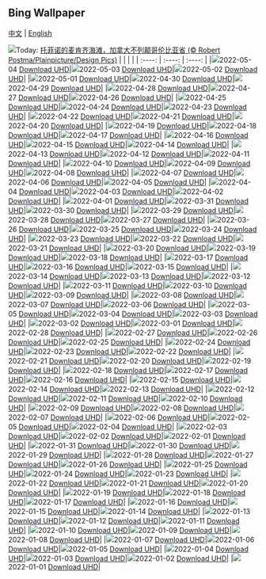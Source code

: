 ## Bing Wallpaper
[中文](README.md) | [English](README_en.md)

![](https://www.bing.com/th?id=OHR.TofinoOcean_ZH-CN6555392161_UHD.jpg&w=1000)Today: [托菲诺的麦肯齐海滩，加拿大不列颠哥伦比亚省 (© Robert Postma/Plainpicture/Design Pics)](https://www.bing.com/th?id=OHR.TofinoOcean_ZH-CN6555392161_UHD.jpg)
|      |      |      |
| :----: | :----: | :----: |
|![](https://www.bing.com/th?id=OHR.TofinoOcean_ZH-CN6555392161_UHD.jpg&rf=LaDigue_UHD.jpg&pid=hp&w=384&h=216&rs=1&c=4)2022-05-04 [Download UHD](https://www.bing.com/th?id=OHR.TofinoOcean_ZH-CN6555392161_UHD.jpg)|![](https://www.bing.com/th?id=OHR.DuckHen_ZH-CN6493617016_UHD.jpg&rf=LaDigue_UHD.jpg&pid=hp&w=384&h=216&rs=1&c=4)2022-05-03 [Download UHD](https://www.bing.com/th?id=OHR.DuckHen_ZH-CN6493617016_UHD.jpg)|![](https://www.bing.com/th?id=OHR.TravertineTurkey_ZH-CN6430409651_UHD.jpg&rf=LaDigue_UHD.jpg&pid=hp&w=384&h=216&rs=1&c=4)2022-05-02 [Download UHD](https://www.bing.com/th?id=OHR.TravertineTurkey_ZH-CN6430409651_UHD.jpg)|
|![](https://www.bing.com/th?id=OHR.VanBlooms_ZH-CN6370306779_UHD.jpg&rf=LaDigue_UHD.jpg&pid=hp&w=384&h=216&rs=1&c=4)2022-05-01 [Download UHD](https://www.bing.com/th?id=OHR.VanBlooms_ZH-CN6370306779_UHD.jpg)|![](https://www.bing.com/th?id=OHR.WiedehopfElbe_ZH-CN6286311611_UHD.jpg&rf=LaDigue_UHD.jpg&pid=hp&w=384&h=216&rs=1&c=4)2022-04-30 [Download UHD](https://www.bing.com/th?id=OHR.WiedehopfElbe_ZH-CN6286311611_UHD.jpg)|![](https://www.bing.com/th?id=OHR.RedwoodSprout_ZH-CN6224667074_UHD.jpg&rf=LaDigue_UHD.jpg&pid=hp&w=384&h=216&rs=1&c=4)2022-04-29 [Download UHD](https://www.bing.com/th?id=OHR.RedwoodSprout_ZH-CN6224667074_UHD.jpg)|
|![](https://www.bing.com/th?id=OHR.GreatRidge_ZH-CN6165605288_UHD.jpg&rf=LaDigue_UHD.jpg&pid=hp&w=384&h=216&rs=1&c=4)2022-04-28 [Download UHD](https://www.bing.com/th?id=OHR.GreatRidge_ZH-CN6165605288_UHD.jpg)|![](https://www.bing.com/th?id=OHR.SvalbardSun_ZH-CN6108396467_UHD.jpg&rf=LaDigue_UHD.jpg&pid=hp&w=384&h=216&rs=1&c=4)2022-04-27 [Download UHD](https://www.bing.com/th?id=OHR.SvalbardSun_ZH-CN6108396467_UHD.jpg)|![](https://www.bing.com/th?id=OHR.Hunebourg_ZH-CN6038786751_UHD.jpg&rf=LaDigue_UHD.jpg&pid=hp&w=384&h=216&rs=1&c=4)2022-04-26 [Download UHD](https://www.bing.com/th?id=OHR.Hunebourg_ZH-CN6038786751_UHD.jpg)|
|![](https://www.bing.com/th?id=OHR.ThreeKings_ZH-CN5954425982_UHD.jpg&rf=LaDigue_UHD.jpg&pid=hp&w=384&h=216&rs=1&c=4)2022-04-25 [Download UHD](https://www.bing.com/th?id=OHR.ThreeKings_ZH-CN5954425982_UHD.jpg)|![](https://www.bing.com/th?id=OHR.YosemiteNightSky_ZH-CN5864740024_UHD.jpg&rf=LaDigue_UHD.jpg&pid=hp&w=384&h=216&rs=1&c=4)2022-04-24 [Download UHD](https://www.bing.com/th?id=OHR.YosemiteNightSky_ZH-CN5864740024_UHD.jpg)|![](https://www.bing.com/th?id=OHR.VictoriaMemorialKolkata_ZH-CN5801450386_UHD.jpg&rf=LaDigue_UHD.jpg&pid=hp&w=384&h=216&rs=1&c=4)2022-04-23 [Download UHD](https://www.bing.com/th?id=OHR.VictoriaMemorialKolkata_ZH-CN5801450386_UHD.jpg)|
|![](https://www.bing.com/th?id=OHR.EarthDay2022_ZH-CN5733809629_UHD.jpg&rf=LaDigue_UHD.jpg&pid=hp&w=384&h=216&rs=1&c=4)2022-04-22 [Download UHD](https://www.bing.com/th?id=OHR.EarthDay2022_ZH-CN5733809629_UHD.jpg)|![](https://www.bing.com/th?id=OHR.IcelandicSummer_ZH-CN1779278033_UHD.jpg&rf=LaDigue_UHD.jpg&pid=hp&w=384&h=216&rs=1&c=4)2022-04-21 [Download UHD](https://www.bing.com/th?id=OHR.IcelandicSummer_ZH-CN1779278033_UHD.jpg)|![](https://www.bing.com/th?id=OHR.MuteSwan_ZH-CN1554957153_UHD.jpg&rf=LaDigue_UHD.jpg&pid=hp&w=384&h=216&rs=1&c=4)2022-04-20 [Download UHD](https://www.bing.com/th?id=OHR.MuteSwan_ZH-CN1554957153_UHD.jpg)|
|![](https://www.bing.com/th?id=OHR.PlitviceBoardwalk_ZH-CN1370384104_UHD.jpg&rf=LaDigue_UHD.jpg&pid=hp&w=384&h=216&rs=1&c=4)2022-04-19 [Download UHD](https://www.bing.com/th?id=OHR.PlitviceBoardwalk_ZH-CN1370384104_UHD.jpg)|![](https://www.bing.com/th?id=OHR.SquareTowerHouse_ZH-CN1203640326_UHD.jpg&rf=LaDigue_UHD.jpg&pid=hp&w=384&h=216&rs=1&c=4)2022-04-18 [Download UHD](https://www.bing.com/th?id=OHR.SquareTowerHouse_ZH-CN1203640326_UHD.jpg)|![](https://www.bing.com/th?id=OHR.RobinsEgg_ZH-CN0838507211_UHD.jpg&rf=LaDigue_UHD.jpg&pid=hp&w=384&h=216&rs=1&c=4)2022-04-17 [Download UHD](https://www.bing.com/th?id=OHR.RobinsEgg_ZH-CN0838507211_UHD.jpg)|
|![](https://www.bing.com/th?id=OHR.Yellowstone150_ZH-CN0551084440_UHD.jpg&rf=LaDigue_UHD.jpg&pid=hp&w=384&h=216&rs=1&c=4)2022-04-16 [Download UHD](https://www.bing.com/th?id=OHR.Yellowstone150_ZH-CN0551084440_UHD.jpg)|![](https://www.bing.com/th?id=OHR.DartmoorMist_ZH-CN0317898466_UHD.jpg&rf=LaDigue_UHD.jpg&pid=hp&w=384&h=216&rs=1&c=4)2022-04-15 [Download UHD](https://www.bing.com/th?id=OHR.DartmoorMist_ZH-CN0317898466_UHD.jpg)|![](https://www.bing.com/th?id=OHR.AZBend_ZH-CN9943469006_UHD.jpg&rf=LaDigue_UHD.jpg&pid=hp&w=384&h=216&rs=1&c=4)2022-04-14 [Download UHD](https://www.bing.com/th?id=OHR.AZBend_ZH-CN9943469006_UHD.jpg)|
|![](https://www.bing.com/th?id=OHR.Mitsumata_ZH-CN9794271032_UHD.jpg&rf=LaDigue_UHD.jpg&pid=hp&w=384&h=216&rs=1&c=4)2022-04-13 [Download UHD](https://www.bing.com/th?id=OHR.Mitsumata_ZH-CN9794271032_UHD.jpg)|![](https://www.bing.com/th?id=OHR.WaningGibbous_ZH-CN9648865417_UHD.jpg&rf=LaDigue_UHD.jpg&pid=hp&w=384&h=216&rs=1&c=4)2022-04-12 [Download UHD](https://www.bing.com/th?id=OHR.WaningGibbous_ZH-CN9648865417_UHD.jpg)|![](https://www.bing.com/th?id=OHR.FernFronds_ZH-CN9338280267_UHD.jpg&rf=LaDigue_UHD.jpg&pid=hp&w=384&h=216&rs=1&c=4)2022-04-11 [Download UHD](https://www.bing.com/th?id=OHR.FernFronds_ZH-CN9338280267_UHD.jpg)|
|![](https://www.bing.com/th?id=OHR.Caracal_ZH-CN7086185498_UHD.jpg&rf=LaDigue_UHD.jpg&pid=hp&w=384&h=216&rs=1&c=4)2022-04-10 [Download UHD](https://www.bing.com/th?id=OHR.Caracal_ZH-CN7086185498_UHD.jpg)|![](https://www.bing.com/th?id=OHR.LightPainting_ZH-CN8824196181_UHD.jpg&rf=LaDigue_UHD.jpg&pid=hp&w=384&h=216&rs=1&c=4)2022-04-09 [Download UHD](https://www.bing.com/th?id=OHR.LightPainting_ZH-CN8824196181_UHD.jpg)|![](https://www.bing.com/th?id=OHR.PontaDelgada_ZH-CN8596828822_UHD.jpg&rf=LaDigue_UHD.jpg&pid=hp&w=384&h=216&rs=1&c=4)2022-04-08 [Download UHD](https://www.bing.com/th?id=OHR.PontaDelgada_ZH-CN8596828822_UHD.jpg)|
|![](https://www.bing.com/th?id=OHR.Malaga_ZH-CN9644862917_UHD.jpg&rf=LaDigue_UHD.jpg&pid=hp&w=384&h=216&rs=1&c=4)2022-04-07 [Download UHD](https://www.bing.com/th?id=OHR.Malaga_ZH-CN9644862917_UHD.jpg)|![](https://www.bing.com/th?id=OHR.NorthernCaracara_ZH-CN9538371843_UHD.jpg&rf=LaDigue_UHD.jpg&pid=hp&w=384&h=216&rs=1&c=4)2022-04-06 [Download UHD](https://www.bing.com/th?id=OHR.NorthernCaracara_ZH-CN9538371843_UHD.jpg)|![](https://www.bing.com/th?id=OHR.Godafoss_ZH-CN9460037606_UHD.jpg&rf=LaDigue_UHD.jpg&pid=hp&w=384&h=216&rs=1&c=4)2022-04-05 [Download UHD](https://www.bing.com/th?id=OHR.Godafoss_ZH-CN9460037606_UHD.jpg)|
|![](https://www.bing.com/th?id=OHR.NorwayBoulder_ZH-CN8749661500_UHD.jpg&rf=LaDigue_UHD.jpg&pid=hp&w=384&h=216&rs=1&c=4)2022-04-04 [Download UHD](https://www.bing.com/th?id=OHR.NorwayBoulder_ZH-CN8749661500_UHD.jpg)|![](https://www.bing.com/th?id=OHR.TaihuCherry_ZH-CN9040685764_UHD.jpg&rf=LaDigue_UHD.jpg&pid=hp&w=384&h=216&rs=1&c=4)2022-04-03 [Download UHD](https://www.bing.com/th?id=OHR.TaihuCherry_ZH-CN9040685764_UHD.jpg)|![](https://www.bing.com/th?id=OHR.WhangareiFalls_ZH-CN9150162556_UHD.jpg&rf=LaDigue_UHD.jpg&pid=hp&w=384&h=216&rs=1&c=4)2022-04-02 [Download UHD](https://www.bing.com/th?id=OHR.WhangareiFalls_ZH-CN9150162556_UHD.jpg)|
|![](https://www.bing.com/th?id=OHR.HawaMahalJaipur_ZH-CN3863273823_UHD.jpg&rf=LaDigue_UHD.jpg&pid=hp&w=384&h=216&rs=1&c=4)2022-04-01 [Download UHD](https://www.bing.com/th?id=OHR.HawaMahalJaipur_ZH-CN3863273823_UHD.jpg)|![](https://www.bing.com/th?id=OHR.AnniEiffel_ZH-CN8273124420_UHD.jpg&rf=LaDigue_UHD.jpg&pid=hp&w=384&h=216&rs=1&c=4)2022-03-31 [Download UHD](https://www.bing.com/th?id=OHR.AnniEiffel_ZH-CN8273124420_UHD.jpg)|![](https://www.bing.com/th?id=OHR.BeltedGalloway_ZH-CN8570849064_UHD.jpg&rf=LaDigue_UHD.jpg&pid=hp&w=384&h=216&rs=1&c=4)2022-03-30 [Download UHD](https://www.bing.com/th?id=OHR.BeltedGalloway_ZH-CN8570849064_UHD.jpg)|
|![](https://www.bing.com/th?id=OHR.Buritaca_ZH-CN7178457066_UHD.jpg&rf=LaDigue_UHD.jpg&pid=hp&w=384&h=216&rs=1&c=4)2022-03-29 [Download UHD](https://www.bing.com/th?id=OHR.Buritaca_ZH-CN7178457066_UHD.jpg)|![](https://www.bing.com/th?id=OHR.Kawachi_ZH-CN6964965791_UHD.jpg&rf=LaDigue_UHD.jpg&pid=hp&w=384&h=216&rs=1&c=4)2022-03-28 [Download UHD](https://www.bing.com/th?id=OHR.Kawachi_ZH-CN6964965791_UHD.jpg)|![](https://www.bing.com/th?id=OHR.TeatroAntico_ZH-CN7370959605_UHD.jpg&rf=LaDigue_UHD.jpg&pid=hp&w=384&h=216&rs=1&c=4)2022-03-27 [Download UHD](https://www.bing.com/th?id=OHR.TeatroAntico_ZH-CN7370959605_UHD.jpg)|
|![](https://www.bing.com/th?id=OHR.YellowCrocuses_ZH-CN6617862337_UHD.jpg&rf=LaDigue_UHD.jpg&pid=hp&w=384&h=216&rs=1&c=4)2022-03-26 [Download UHD](https://www.bing.com/th?id=OHR.YellowCrocuses_ZH-CN6617862337_UHD.jpg)|![](https://www.bing.com/th?id=OHR.Rivendell_ZH-CN6669549862_UHD.jpg&rf=LaDigue_UHD.jpg&pid=hp&w=384&h=216&rs=1&c=4)2022-03-25 [Download UHD](https://www.bing.com/th?id=OHR.Rivendell_ZH-CN6669549862_UHD.jpg)|![](https://www.bing.com/th?id=OHR.SquirrelNesting_ZH-CN7673817247_UHD.jpg&rf=LaDigue_UHD.jpg&pid=hp&w=384&h=216&rs=1&c=4)2022-03-24 [Download UHD](https://www.bing.com/th?id=OHR.SquirrelNesting_ZH-CN7673817247_UHD.jpg)|
|![](https://www.bing.com/th?id=OHR.GCThunderstorm_ZH-CN7535350453_UHD.jpg&rf=LaDigue_UHD.jpg&pid=hp&w=384&h=216&rs=1&c=4)2022-03-23 [Download UHD](https://www.bing.com/th?id=OHR.GCThunderstorm_ZH-CN7535350453_UHD.jpg)|![](https://www.bing.com/th?id=OHR.ThousandSprings_ZH-CN7431323804_UHD.jpg&rf=LaDigue_UHD.jpg&pid=hp&w=384&h=216&rs=1&c=4)2022-03-22 [Download UHD](https://www.bing.com/th?id=OHR.ThousandSprings_ZH-CN7431323804_UHD.jpg)|![](https://www.bing.com/th?id=OHR.TheBard_ZH-CN7318156185_UHD.jpg&rf=LaDigue_UHD.jpg&pid=hp&w=384&h=216&rs=1&c=4)2022-03-21 [Download UHD](https://www.bing.com/th?id=OHR.TheBard_ZH-CN7318156185_UHD.jpg)|
|![](https://www.bing.com/th?id=OHR.WorldFrogDay_ZH-CN7191299445_UHD.jpg&rf=LaDigue_UHD.jpg&pid=hp&w=384&h=216&rs=1&c=4)2022-03-20 [Download UHD](https://www.bing.com/th?id=OHR.WorldFrogDay_ZH-CN7191299445_UHD.jpg)|![](https://www.bing.com/th?id=OHR.Chicagohenge_ZH-CN7070361892_UHD.jpg&rf=LaDigue_UHD.jpg&pid=hp&w=384&h=216&rs=1&c=4)2022-03-19 [Download UHD](https://www.bing.com/th?id=OHR.Chicagohenge_ZH-CN7070361892_UHD.jpg)|![](https://www.bing.com/th?id=OHR.Holi2022_ZH-CN2265496434_UHD.jpg&rf=LaDigue_UHD.jpg&pid=hp&w=384&h=216&rs=1&c=4)2022-03-18 [Download UHD](https://www.bing.com/th?id=OHR.Holi2022_ZH-CN2265496434_UHD.jpg)|
|![](https://www.bing.com/th?id=OHR.Shamrocks_ZH-CN6712957522_UHD.jpg&rf=LaDigue_UHD.jpg&pid=hp&w=384&h=216&rs=1&c=4)2022-03-17 [Download UHD](https://www.bing.com/th?id=OHR.Shamrocks_ZH-CN6712957522_UHD.jpg)|![](https://www.bing.com/th?id=OHR.PandaDay_ZH-CN6584061291_UHD.jpg&rf=LaDigue_UHD.jpg&pid=hp&w=384&h=216&rs=1&c=4)2022-03-16 [Download UHD](https://www.bing.com/th?id=OHR.PandaDay_ZH-CN6584061291_UHD.jpg)|![](https://www.bing.com/th?id=OHR.RomanView_ZH-CN6469652448_UHD.jpg&rf=LaDigue_UHD.jpg&pid=hp&w=384&h=216&rs=1&c=4)2022-03-15 [Download UHD](https://www.bing.com/th?id=OHR.RomanView_ZH-CN6469652448_UHD.jpg)|
|![](https://www.bing.com/th?id=OHR.LanyonQuoit_ZH-CN6278576563_UHD.jpg&rf=LaDigue_UHD.jpg&pid=hp&w=384&h=216&rs=1&c=4)2022-03-14 [Download UHD](https://www.bing.com/th?id=OHR.LanyonQuoit_ZH-CN6278576563_UHD.jpg)|![](https://www.bing.com/th?id=OHR.SpringForward_ZH-CN6154174266_UHD.jpg&rf=LaDigue_UHD.jpg&pid=hp&w=384&h=216&rs=1&c=4)2022-03-13 [Download UHD](https://www.bing.com/th?id=OHR.SpringForward_ZH-CN6154174266_UHD.jpg)|![](https://www.bing.com/th?id=OHR.BrehatIsland_ZH-CN6015596530_UHD.jpg&rf=LaDigue_UHD.jpg&pid=hp&w=384&h=216&rs=1&c=4)2022-03-12 [Download UHD](https://www.bing.com/th?id=OHR.BrehatIsland_ZH-CN6015596530_UHD.jpg)|
|![](https://www.bing.com/th?id=OHR.OcalaNF_ZH-CN1112502059_UHD.jpg&rf=LaDigue_UHD.jpg&pid=hp&w=384&h=216&rs=1&c=4)2022-03-11 [Download UHD](https://www.bing.com/th?id=OHR.OcalaNF_ZH-CN1112502059_UHD.jpg)|![](https://www.bing.com/th?id=OHR.BobbioItaly_ZH-CN7993515424_UHD.jpg&rf=LaDigue_UHD.jpg&pid=hp&w=384&h=216&rs=1&c=4)2022-03-10 [Download UHD](https://www.bing.com/th?id=OHR.BobbioItaly_ZH-CN7993515424_UHD.jpg)|![](https://www.bing.com/th?id=OHR.PeacockNagarahole_ZH-CN7404674152_UHD.jpg&rf=LaDigue_UHD.jpg&pid=hp&w=384&h=216&rs=1&c=4)2022-03-09 [Download UHD](https://www.bing.com/th?id=OHR.PeacockNagarahole_ZH-CN7404674152_UHD.jpg)|
|![](https://www.bing.com/th?id=OHR.Mercantour_ZH-CN7208180454_UHD.jpg&rf=LaDigue_UHD.jpg&pid=hp&w=384&h=216&rs=1&c=4)2022-03-08 [Download UHD](https://www.bing.com/th?id=OHR.Mercantour_ZH-CN7208180454_UHD.jpg)|![](https://www.bing.com/th?id=OHR.NZTekapo_ZH-CN6919300257_UHD.jpg&rf=LaDigue_UHD.jpg&pid=hp&w=384&h=216&rs=1&c=4)2022-03-07 [Download UHD](https://www.bing.com/th?id=OHR.NZTekapo_ZH-CN6919300257_UHD.jpg)|![](https://www.bing.com/th?id=OHR.GreatCormorants_ZH-CN6811149253_UHD.jpg&rf=LaDigue_UHD.jpg&pid=hp&w=384&h=216&rs=1&c=4)2022-03-06 [Download UHD](https://www.bing.com/th?id=OHR.GreatCormorants_ZH-CN6811149253_UHD.jpg)|
|![](https://www.bing.com/th?id=OHR.NormandyMont_ZH-CN6657762215_UHD.jpg&rf=LaDigue_UHD.jpg&pid=hp&w=384&h=216&rs=1&c=4)2022-03-05 [Download UHD](https://www.bing.com/th?id=OHR.NormandyMont_ZH-CN6657762215_UHD.jpg)|![](https://www.bing.com/th?id=OHR.WeinstadelNuernberg_ZH-CN6448054345_UHD.jpg&rf=LaDigue_UHD.jpg&pid=hp&w=384&h=216&rs=1&c=4)2022-03-04 [Download UHD](https://www.bing.com/th?id=OHR.WeinstadelNuernberg_ZH-CN6448054345_UHD.jpg)|![](https://www.bing.com/th?id=OHR.RhinocerosUnicornis_ZH-CN6380546992_UHD.jpg&rf=LaDigue_UHD.jpg&pid=hp&w=384&h=216&rs=1&c=4)2022-03-03 [Download UHD](https://www.bing.com/th?id=OHR.RhinocerosUnicornis_ZH-CN6380546992_UHD.jpg)|
|![](https://www.bing.com/th?id=OHR.MoonlightRainier_ZH-CN6263832605_UHD.jpg&rf=LaDigue_UHD.jpg&pid=hp&w=384&h=216&rs=1&c=4)2022-03-02 [Download UHD](https://www.bing.com/th?id=OHR.MoonlightRainier_ZH-CN6263832605_UHD.jpg)|![](https://www.bing.com/th?id=OHR.ZugspitzeGipfelstation_ZH-CN6120971585_UHD.jpg&rf=LaDigue_UHD.jpg&pid=hp&w=384&h=216&rs=1&c=4)2022-03-01 [Download UHD](https://www.bing.com/th?id=OHR.ZugspitzeGipfelstation_ZH-CN6120971585_UHD.jpg)|![](https://www.bing.com/th?id=OHR.WinterCotswolds_ZH-CN6017348883_UHD.jpg&rf=LaDigue_UHD.jpg&pid=hp&w=384&h=216&rs=1&c=4)2022-02-28 [Download UHD](https://www.bing.com/th?id=OHR.WinterCotswolds_ZH-CN6017348883_UHD.jpg)|
|![](https://www.bing.com/th?id=OHR.IPBDMom_ZH-CN5918907676_UHD.jpg&rf=LaDigue_UHD.jpg&pid=hp&w=384&h=216&rs=1&c=4)2022-02-27 [Download UHD](https://www.bing.com/th?id=OHR.IPBDMom_ZH-CN5918907676_UHD.jpg)|![](https://www.bing.com/th?id=OHR.LamplughGlacier_ZH-CN5709513673_UHD.jpg&rf=LaDigue_UHD.jpg&pid=hp&w=384&h=216&rs=1&c=4)2022-02-26 [Download UHD](https://www.bing.com/th?id=OHR.LamplughGlacier_ZH-CN5709513673_UHD.jpg)|![](https://www.bing.com/th?id=OHR.WheatonYukon_ZH-CN5573629391_UHD.jpg&rf=LaDigue_UHD.jpg&pid=hp&w=384&h=216&rs=1&c=4)2022-02-25 [Download UHD](https://www.bing.com/th?id=OHR.WheatonYukon_ZH-CN5573629391_UHD.jpg)|
|![](https://www.bing.com/th?id=OHR.CrystalCave_ZH-CN1284839856_UHD.jpg&rf=LaDigue_UHD.jpg&pid=hp&w=384&h=216&rs=1&c=4)2022-02-24 [Download UHD](https://www.bing.com/th?id=OHR.CrystalCave_ZH-CN1284839856_UHD.jpg)|![](https://www.bing.com/th?id=OHR.CypressTunnel_ZH-CN1174542149_UHD.jpg&rf=LaDigue_UHD.jpg&pid=hp&w=384&h=216&rs=1&c=4)2022-02-23 [Download UHD](https://www.bing.com/th?id=OHR.CypressTunnel_ZH-CN1174542149_UHD.jpg)|![](https://www.bing.com/th?id=OHR.BactrianCamels_ZH-CN1072425996_UHD.jpg&rf=LaDigue_UHD.jpg&pid=hp&w=384&h=216&rs=1&c=4)2022-02-22 [Download UHD](https://www.bing.com/th?id=OHR.BactrianCamels_ZH-CN1072425996_UHD.jpg)|
|![](https://www.bing.com/th?id=OHR.SycamoreStars_ZH-CN0996978485_UHD.jpg&rf=LaDigue_UHD.jpg&pid=hp&w=384&h=216&rs=1&c=4)2022-02-21 [Download UHD](https://www.bing.com/th?id=OHR.SycamoreStars_ZH-CN0996978485_UHD.jpg)|![](https://www.bing.com/th?id=OHR.WhalesDolphins_ZH-CN0636695997_UHD.jpg&rf=LaDigue_UHD.jpg&pid=hp&w=384&h=216&rs=1&c=4)2022-02-20 [Download UHD](https://www.bing.com/th?id=OHR.WhalesDolphins_ZH-CN0636695997_UHD.jpg)|![](https://www.bing.com/th?id=OHR.BerchtesgadenerAlpen_ZH-CN0740088231_UHD.jpg&rf=LaDigue_UHD.jpg&pid=hp&w=384&h=216&rs=1&c=4)2022-02-19 [Download UHD](https://www.bing.com/th?id=OHR.BerchtesgadenerAlpen_ZH-CN0740088231_UHD.jpg)|
|![](https://www.bing.com/th?id=OHR.GreatTits_ZH-CN0546267922_UHD.jpg&rf=LaDigue_UHD.jpg&pid=hp&w=384&h=216&rs=1&c=4)2022-02-18 [Download UHD](https://www.bing.com/th?id=OHR.GreatTits_ZH-CN0546267922_UHD.jpg)|![](https://www.bing.com/th?id=OHR.RichmondDeer_ZH-CN0408206629_UHD.jpg&rf=LaDigue_UHD.jpg&pid=hp&w=384&h=216&rs=1&c=4)2022-02-17 [Download UHD](https://www.bing.com/th?id=OHR.RichmondDeer_ZH-CN0408206629_UHD.jpg)|![](https://www.bing.com/th?id=OHR.CranborneChase_ZH-CN0337426199_UHD.jpg&rf=LaDigue_UHD.jpg&pid=hp&w=384&h=216&rs=1&c=4)2022-02-16 [Download UHD](https://www.bing.com/th?id=OHR.CranborneChase_ZH-CN0337426199_UHD.jpg)|
|![](https://www.bing.com/th?id=OHR.Latern2022_ZH-CN0112710917_UHD.jpg&rf=LaDigue_UHD.jpg&pid=hp&w=384&h=216&rs=1&c=4)2022-02-15 [Download UHD](https://www.bing.com/th?id=OHR.Latern2022_ZH-CN0112710917_UHD.jpg)|![](https://www.bing.com/th?id=OHR.MaldivesHeart_ZH-CN0032539727_UHD.jpg&rf=LaDigue_UHD.jpg&pid=hp&w=384&h=216&rs=1&c=4)2022-02-14 [Download UHD](https://www.bing.com/th?id=OHR.MaldivesHeart_ZH-CN0032539727_UHD.jpg)|![](https://www.bing.com/th?id=OHR.FaceOff_ZH-CN9969100257_UHD.jpg&rf=LaDigue_UHD.jpg&pid=hp&w=384&h=216&rs=1&c=4)2022-02-13 [Download UHD](https://www.bing.com/th?id=OHR.FaceOff_ZH-CN9969100257_UHD.jpg)|
|![](https://www.bing.com/th?id=OHR.DarwinsArch_ZH-CN9740478501_UHD.jpg&rf=LaDigue_UHD.jpg&pid=hp&w=384&h=216&rs=1&c=4)2022-02-12 [Download UHD](https://www.bing.com/th?id=OHR.DarwinsArch_ZH-CN9740478501_UHD.jpg)|![](https://www.bing.com/th?id=OHR.TeaGardensMunnar_ZH-CN9587720369_UHD.jpg&rf=LaDigue_UHD.jpg&pid=hp&w=384&h=216&rs=1&c=4)2022-02-11 [Download UHD](https://www.bing.com/th?id=OHR.TeaGardensMunnar_ZH-CN9587720369_UHD.jpg)|![](https://www.bing.com/th?id=OHR.SnowyBern_ZH-CN5472524801_UHD.jpg&rf=LaDigue_UHD.jpg&pid=hp&w=384&h=216&rs=1&c=4)2022-02-10 [Download UHD](https://www.bing.com/th?id=OHR.SnowyBern_ZH-CN5472524801_UHD.jpg)|
|![](https://www.bing.com/th?id=OHR.SevenSistersCliffs_ZH-CN5362127173_UHD.jpg&rf=LaDigue_UHD.jpg&pid=hp&w=384&h=216&rs=1&c=4)2022-02-09 [Download UHD](https://www.bing.com/th?id=OHR.SevenSistersCliffs_ZH-CN5362127173_UHD.jpg)|![](https://www.bing.com/th?id=OHR.SpeloncatoSnow_ZH-CN8115437163_UHD.jpg&rf=LaDigue_UHD.jpg&pid=hp&w=384&h=216&rs=1&c=4)2022-02-08 [Download UHD](https://www.bing.com/th?id=OHR.SpeloncatoSnow_ZH-CN8115437163_UHD.jpg)|![](https://www.bing.com/th?id=OHR.WinterludeIce_ZH-CN7868524911_UHD.jpg&rf=LaDigue_UHD.jpg&pid=hp&w=384&h=216&rs=1&c=4)2022-02-07 [Download UHD](https://www.bing.com/th?id=OHR.WinterludeIce_ZH-CN7868524911_UHD.jpg)|
|![](https://www.bing.com/th?id=OHR.Oymyakon_ZH-CN7758768574_UHD.jpg&rf=LaDigue_UHD.jpg&pid=hp&w=384&h=216&rs=1&c=4)2022-02-06 [Download UHD](https://www.bing.com/th?id=OHR.Oymyakon_ZH-CN7758768574_UHD.jpg)|![](https://www.bing.com/th?id=OHR.MexicoMonarchs_ZH-CN7526758236_UHD.jpg&rf=LaDigue_UHD.jpg&pid=hp&w=384&h=216&rs=1&c=4)2022-02-05 [Download UHD](https://www.bing.com/th?id=OHR.MexicoMonarchs_ZH-CN7526758236_UHD.jpg)|![](https://www.bing.com/th?id=OHR.WinterOlymics_ZH-CN7384614076_UHD.jpg&rf=LaDigue_UHD.jpg&pid=hp&w=384&h=216&rs=1&c=4)2022-02-04 [Download UHD](https://www.bing.com/th?id=OHR.WinterOlymics_ZH-CN7384614076_UHD.jpg)|
|![](https://www.bing.com/th?id=OHR.FortCorjuem_ZH-CN7295613217_UHD.jpg&rf=LaDigue_UHD.jpg&pid=hp&w=384&h=216&rs=1&c=4)2022-02-03 [Download UHD](https://www.bing.com/th?id=OHR.FortCorjuem_ZH-CN7295613217_UHD.jpg)|![](https://www.bing.com/th?id=OHR.GHDMarmot_ZH-CN5983212280_UHD.jpg&rf=LaDigue_UHD.jpg&pid=hp&w=384&h=216&rs=1&c=4)2022-02-02 [Download UHD](https://www.bing.com/th?id=OHR.GHDMarmot_ZH-CN5983212280_UHD.jpg)|![](https://www.bing.com/th?id=OHR.ChineseNewYear_ZH-CN5844255626_UHD.jpg&rf=LaDigue_UHD.jpg&pid=hp&w=384&h=216&rs=1&c=4)2022-02-01 [Download UHD](https://www.bing.com/th?id=OHR.ChineseNewYear_ZH-CN5844255626_UHD.jpg)|
|![](https://www.bing.com/th?id=OHR.ChineseNewYearEve_ZH-CN1901922324_UHD.jpg&rf=LaDigue_UHD.jpg&pid=hp&w=384&h=216&rs=1&c=4)2022-01-31 [Download UHD](https://www.bing.com/th?id=OHR.ChineseNewYearEve_ZH-CN1901922324_UHD.jpg)|![](https://www.bing.com/th?id=OHR.WinterHalo_ZH-CN0666553211_UHD.jpg&rf=LaDigue_UHD.jpg&pid=hp&w=384&h=216&rs=1&c=4)2022-01-30 [Download UHD](https://www.bing.com/th?id=OHR.WinterHalo_ZH-CN0666553211_UHD.jpg)|![](https://www.bing.com/th?id=OHR.BrainCoral_ZH-CN8354100992_UHD.jpg&rf=LaDigue_UHD.jpg&pid=hp&w=384&h=216&rs=1&c=4)2022-01-29 [Download UHD](https://www.bing.com/th?id=OHR.BrainCoral_ZH-CN8354100992_UHD.jpg)|
|![](https://www.bing.com/th?id=OHR.WinteringFowl_ZH-CN8158075445_UHD.jpg&rf=LaDigue_UHD.jpg&pid=hp&w=384&h=216&rs=1&c=4)2022-01-28 [Download UHD](https://www.bing.com/th?id=OHR.WinteringFowl_ZH-CN8158075445_UHD.jpg)|![](https://www.bing.com/th?id=OHR.RibbontailStingray_ZH-CN3248204214_UHD.jpg&rf=LaDigue_UHD.jpg&pid=hp&w=384&h=216&rs=1&c=4)2022-01-27 [Download UHD](https://www.bing.com/th?id=OHR.RibbontailStingray_ZH-CN3248204214_UHD.jpg)|![](https://www.bing.com/th?id=OHR.MehrangarhCourtyard_ZH-CN3216739355_UHD.jpg&rf=LaDigue_UHD.jpg&pid=hp&w=384&h=216&rs=1&c=4)2022-01-26 [Download UHD](https://www.bing.com/th?id=OHR.MehrangarhCourtyard_ZH-CN3216739355_UHD.jpg)|
|![](https://www.bing.com/th?id=OHR.StDwynwensDay_ZH-CN3187096355_UHD.jpg&rf=LaDigue_UHD.jpg&pid=hp&w=384&h=216&rs=1&c=4)2022-01-25 [Download UHD](https://www.bing.com/th?id=OHR.StDwynwensDay_ZH-CN3187096355_UHD.jpg)|![](https://www.bing.com/th?id=OHR.ManhattanView_ZH-CN3156325644_UHD.jpg&rf=LaDigue_UHD.jpg&pid=hp&w=384&h=216&rs=1&c=4)2022-01-24 [Download UHD](https://www.bing.com/th?id=OHR.ManhattanView_ZH-CN3156325644_UHD.jpg)|![](https://www.bing.com/th?id=OHR.MeotoIwa_ZH-CN3126370410_UHD.jpg&rf=LaDigue_UHD.jpg&pid=hp&w=384&h=216&rs=1&c=4)2022-01-23 [Download UHD](https://www.bing.com/th?id=OHR.MeotoIwa_ZH-CN3126370410_UHD.jpg)|
|![](https://www.bing.com/th?id=OHR.LesserAntilles_ZH-CN3012679657_UHD.jpg&rf=LaDigue_UHD.jpg&pid=hp&w=384&h=216&rs=1&c=4)2022-01-22 [Download UHD](https://www.bing.com/th?id=OHR.LesserAntilles_ZH-CN3012679657_UHD.jpg)|![](https://www.bing.com/th?id=OHR.HuggingDay_ZH-CN2984681593_UHD.jpg&rf=LaDigue_UHD.jpg&pid=hp&w=384&h=216&rs=1&c=4)2022-01-21 [Download UHD](https://www.bing.com/th?id=OHR.HuggingDay_ZH-CN2984681593_UHD.jpg)|![](https://www.bing.com/th?id=OHR.GrahamAdelie_ZH-CN2945763969_UHD.jpg&rf=LaDigue_UHD.jpg&pid=hp&w=384&h=216&rs=1&c=4)2022-01-20 [Download UHD](https://www.bing.com/th?id=OHR.GrahamAdelie_ZH-CN2945763969_UHD.jpg)|
|![](https://www.bing.com/th?id=OHR.SaintElias_ZH-CN2861097596_UHD.jpg&rf=LaDigue_UHD.jpg&pid=hp&w=384&h=216&rs=1&c=4)2022-01-19 [Download UHD](https://www.bing.com/th?id=OHR.SaintElias_ZH-CN2861097596_UHD.jpg)|![](https://www.bing.com/th?id=OHR.BurghausenWinter_ZH-CN2822501718_UHD.jpg&rf=LaDigue_UHD.jpg&pid=hp&w=384&h=216&rs=1&c=4)2022-01-18 [Download UHD](https://www.bing.com/th?id=OHR.BurghausenWinter_ZH-CN2822501718_UHD.jpg)|![](https://www.bing.com/th?id=OHR.RydalWater_ZH-CN2787617470_UHD.jpg&rf=LaDigue_UHD.jpg&pid=hp&w=384&h=216&rs=1&c=4)2022-01-17 [Download UHD](https://www.bing.com/th?id=OHR.RydalWater_ZH-CN2787617470_UHD.jpg)|
|![](https://www.bing.com/th?id=OHR.BoguraChili_ZH-CN2707755390_UHD.jpg&rf=LaDigue_UHD.jpg&pid=hp&w=384&h=216&rs=1&c=4)2022-01-16 [Download UHD](https://www.bing.com/th?id=OHR.BoguraChili_ZH-CN2707755390_UHD.jpg)|![](https://www.bing.com/th?id=OHR.BigHole_ZH-CN2671071218_UHD.jpg&rf=LaDigue_UHD.jpg&pid=hp&w=384&h=216&rs=1&c=4)2022-01-15 [Download UHD](https://www.bing.com/th?id=OHR.BigHole_ZH-CN2671071218_UHD.jpg)|![](https://www.bing.com/th?id=OHR.SaCalobra_ZH-CN0945855556_UHD.jpg&rf=LaDigue_UHD.jpg&pid=hp&w=384&h=216&rs=1&c=4)2022-01-14 [Download UHD](https://www.bing.com/th?id=OHR.SaCalobra_ZH-CN0945855556_UHD.jpg)|
|![](https://www.bing.com/th?id=OHR.TasiilaqAurora_ZH-CN0330057121_UHD.jpg&rf=LaDigue_UHD.jpg&pid=hp&w=384&h=216&rs=1&c=4)2022-01-13 [Download UHD](https://www.bing.com/th?id=OHR.TasiilaqAurora_ZH-CN0330057121_UHD.jpg)|![](https://www.bing.com/th?id=OHR.FanjingStairs_ZH-CN0360402048_UHD.jpg&rf=LaDigue_UHD.jpg&pid=hp&w=384&h=216&rs=1&c=4)2022-01-12 [Download UHD](https://www.bing.com/th?id=OHR.FanjingStairs_ZH-CN0360402048_UHD.jpg)|![](https://www.bing.com/th?id=OHR.PorcupineWillow_ZH-CN0280041973_UHD.jpg&rf=LaDigue_UHD.jpg&pid=hp&w=384&h=216&rs=1&c=4)2022-01-11 [Download UHD](https://www.bing.com/th?id=OHR.PorcupineWillow_ZH-CN0280041973_UHD.jpg)|
|![](https://www.bing.com/th?id=OHR.SkiTouring_ZH-CN0237169285_UHD.jpg&rf=LaDigue_UHD.jpg&pid=hp&w=384&h=216&rs=1&c=4)2022-01-10 [Download UHD](https://www.bing.com/th?id=OHR.SkiTouring_ZH-CN0237169285_UHD.jpg)|![](https://www.bing.com/th?id=OHR.RiceBangladesh_ZH-CN0196473460_UHD.jpg&rf=LaDigue_UHD.jpg&pid=hp&w=384&h=216&rs=1&c=4)2022-01-09 [Download UHD](https://www.bing.com/th?id=OHR.RiceBangladesh_ZH-CN0196473460_UHD.jpg)|![](https://www.bing.com/th?id=OHR.WinterBison_ZH-CN0120689382_UHD.jpg&rf=LaDigue_UHD.jpg&pid=hp&w=384&h=216&rs=1&c=4)2022-01-08 [Download UHD](https://www.bing.com/th?id=OHR.WinterBison_ZH-CN0120689382_UHD.jpg)|
|![](https://www.bing.com/th?id=OHR.FortedeSao_ZH-CN0093358703_UHD.jpg&rf=LaDigue_UHD.jpg&pid=hp&w=384&h=216&rs=1&c=4)2022-01-07 [Download UHD](https://www.bing.com/th?id=OHR.FortedeSao_ZH-CN0093358703_UHD.jpg)|![](https://www.bing.com/th?id=OHR.LakeKochelsee_ZH-CN0004970986_UHD.jpg&rf=LaDigue_UHD.jpg&pid=hp&w=384&h=216&rs=1&c=4)2022-01-06 [Download UHD](https://www.bing.com/th?id=OHR.LakeKochelsee_ZH-CN0004970986_UHD.jpg)|![](https://www.bing.com/th?id=OHR.MountainToucan_ZH-CN9939482570_UHD.jpg&rf=LaDigue_UHD.jpg&pid=hp&w=384&h=216&rs=1&c=4)2022-01-05 [Download UHD](https://www.bing.com/th?id=OHR.MountainToucan_ZH-CN9939482570_UHD.jpg)|
|![](https://www.bing.com/th?id=OHR.BorregoBadlands_ZH-CN9913349081_UHD.jpg&rf=LaDigue_UHD.jpg&pid=hp&w=384&h=216&rs=1&c=4)2022-01-04 [Download UHD](https://www.bing.com/th?id=OHR.BorregoBadlands_ZH-CN9913349081_UHD.jpg)|![](https://www.bing.com/th?id=OHR.LickObservatory_ZH-CN9676762110_UHD.jpg&rf=LaDigue_UHD.jpg&pid=hp&w=384&h=216&rs=1&c=4)2022-01-03 [Download UHD](https://www.bing.com/th?id=OHR.LickObservatory_ZH-CN9676762110_UHD.jpg)|![](https://www.bing.com/th?id=OHR.SnowyPrague_ZH-CN9794475183_UHD.jpg&rf=LaDigue_UHD.jpg&pid=hp&w=384&h=216&rs=1&c=4)2022-01-02 [Download UHD](https://www.bing.com/th?id=OHR.SnowyPrague_ZH-CN9794475183_UHD.jpg)|
|![](https://www.bing.com/th?id=OHR.JonesBeachHarpSeal_ZH-CN9584238333_UHD.jpg&rf=LaDigue_UHD.jpg&pid=hp&w=384&h=216&rs=1&c=4)2022-01-01 [Download UHD](https://www.bing.com/th?id=OHR.JonesBeachHarpSeal_ZH-CN9584238333_UHD.jpg)|